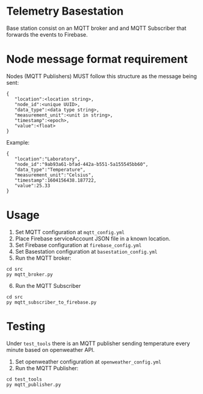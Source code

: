 # Telemetry Basestation

Base station consist on an MQTT broker and and MQTT Subscriber that forwards the events to Firebase.

# Node message format requirement
Nodes (MQTT Publishers) MUST follow this structure as the message being sent:

```
{
   "location":<location string>,
   "node_id":<unique UUID>,
   "data_type":<data type string>,
   "measurement_unit":<unit in string>,
   "timestamp":<epoch>,
   "value":<float>
}
```

Example:
```
{
   "location":"Laboratory",
   "node_id":"9ab93a61-bfad-442a-b551-5a155545bb60",
   "data_type":"Temperature",
   "measurement_unit":"Celsius",
   "timestamp":1604156438.187722,
   "value":25.33
}
```

# Usage

1. Set MQTT configuration at `mqtt_config.yml`
2. Place Firebase serviceAccount JSON file in a known location.
3. Set Firebase configuration at `firebase_config.yml`
4. Set Basestation configuration at `basestation_config.yml`
5. Run the MQTT broker:
```
cd src
py mqtt_broker.py
```
6. Run the MQTT Subscriber
```
cd src
py mqtt_subscriber_to_firebase.py
```

# Testing
Under `test_tools` there is an MQTT publisher sending temperature every minute based on openweather API.
1. Set openweather configuration at `openweather_config.yml`
2. Run the MQTT Publisher:
```
cd test_tools
py mqtt_publisher.py
```


